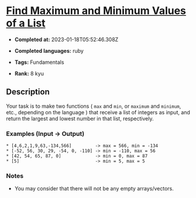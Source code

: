 # [Find Maximum and Minimum Values of a List](https://www.codewars.com/kata/577a98a6ae28071780000989)

- **Completed at:** 2023-01-18T05:52:46.308Z

- **Completed languages:** ruby

- **Tags:** Fundamentals

- **Rank:** 8 kyu

## Description

Your task is to make two functions ( `max` and `min`, or `maximum` and `minimum`, etc., depending on the language ) that receive a list of integers as input, and return the largest and lowest number in that list, respectively.

### Examples (Input -> Output)

```
* [4,6,2,1,9,63,-134,566]         -> max = 566, min = -134
* [-52, 56, 30, 29, -54, 0, -110] -> min = -110, max = 56
* [42, 54, 65, 87, 0]             -> min = 0, max = 87
* [5]                             -> min = 5, max = 5
```

### Notes

- You may consider that there will not be any empty arrays/vectors.